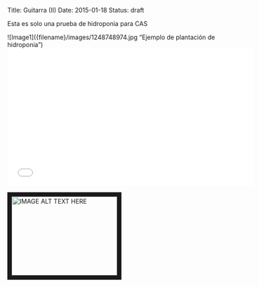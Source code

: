 Title: Guitarra (II)
Date: 2015-01-18
Status: draft

Esta es solo una prueba de hidroponia para CAS
<div style=”float: right”>
![Image1]({filename}/images/1248748974.jpg “Ejemplo de plantación de hidroponia”)
</div>


<iframe width="560" height="315" src="//www.youtube.com/embed/Ek0SgwWmF9w" frameborder="0" allowfullscreen></iframe>


<a href="http://www.youtube.com/watch?feature=player_embedded&v=YOUTUBE_VIDEO_ID_HERE
" target="_blank"><img src="http://img.youtube.com/vi/YOUTUBE_VIDEO_ID_HERE/0.jpg" 
alt="IMAGE ALT TEXT HERE" width="240" height="180" border="10" /></a>
